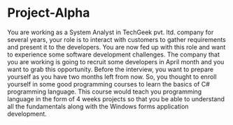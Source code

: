 # Project-Alpha
You are working as a System Analyst in TechGeek pvt. ltd. company for several years, your role is to interact with customers to gather requirements and present it to the developers. You are now fed up with this role and want to experience some software development challenges. The company that you are working is going to recruit some developers in April month and you want to grab this opportunity.  Before the interview, you want to prepare yourself as you have two months left from now. So, you thought to enroll yourself in some good programming courses to learn the basics of C# programming language.  This course would teach you programming language in the form of 4 weeks projects so that you be able to understand all the fundamentals along with the Windows forms application development.
